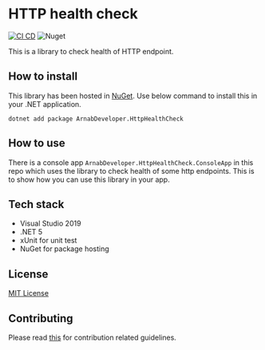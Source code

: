 # HTTP health check

[![CI CD](https://github.com/Arnab-Developer/ArnabDeveloper.HttpHealthCheck/actions/workflows/ci-cd.yml/badge.svg)](https://github.com/Arnab-Developer/ArnabDeveloper.HttpHealthCheck/actions/workflows/ci-cd.yml)
![Nuget](https://img.shields.io/nuget/v/ArnabDeveloper.HttpHealthCheck)

This is a library to check health of HTTP endpoint.

## How to install

This library has been hosted in 
[NuGet](https://www.nuget.org/packages/ArnabDeveloper.HttpHealthCheck/). 
Use below command to install this in your .NET application.

```
dotnet add package ArnabDeveloper.HttpHealthCheck
```

## How to use

There is a console app `ArnabDeveloper.HttpHealthCheck.ConsoleApp` in this repo 
which uses the library to check health of some http endpoints. This is to show 
how you can use this library in your app.

## Tech stack

- Visual Studio 2019
- .NET 5
- xUnit for unit test
- NuGet for package hosting

## License

[MIT License](https://github.com/Arnab-Developer/ApiHealthCheck/blob/main/LICENSE)

## Contributing

Please read [this](https://github.com/Arnab-Developer/ArnabDeveloper.HttpHealthCheck/blob/main/CONTRIBUTING.md) 
for contribution related guidelines.
